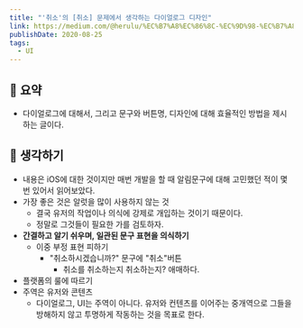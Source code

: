 ```yaml
---
title: "'취소'의 [취소] 문제에서 생각하는 다이얼로그 디자인"
link: https://medium.com/@herulu/%EC%B7%A8%EC%86%8C-%EC%9D%98-%EC%B7%A8%EC%86%8C-%EB%AC%B8%EC%A0%9C%EB%A1%9C%EB%B6%80%ED%84%B0-%EC%83%9D%EA%B0%81%ED%95%98%EB%8A%94-%EB%8B%A4%EC%9D%B4%EC%96%BC%EB%A1%9C%EA%B7%B8-%EB%94%94%EC%9E%90%EC%9D%B8-d12a17bcf4f6
publishDate: 2020-08-25
tags:
  - UI
---
```

## 📝 요약 
- 다이얼로그에 대해서, 그리고 문구와 버튼명, 디자인에 대해 효율적인 방법을 제시하는 글이다.


## 🤔 생각하기 
- 내용은 iOS에 대한 것이지만 매번 개발을 할 때 알림문구에 대해 고민했던 적이 몇번 있어서 읽어보았다.  
- 가장 좋은 것은 알럿을 많이 사용하지 않는 것 
  - 결국 유저의 작업이나 의식에 강제로 개입하는 것이기 때문이다. 
  - 정말로 그것들이 필요한 가를 검토하자.
- **간결하고 알기 쉬우며, 일관된 문구 표현을 의식하기**
  - 이중 부정 표현 피하기
    - "취소하시겠습니까?" 문구에 "취소"버튼 
      - 취소를 취소하는지 취소하는지? 애매하다. 
- 플랫폼의 룰에 따르기 
- 주역은 유저와 콘텐츠
  - 다이얼로그, UI는 주역이 아니다. 유저와 컨텐츠를 이어주는 중개역으로 그들을 방해하지 않고 투명하게 작동하는 것을 목표로 한다. 
